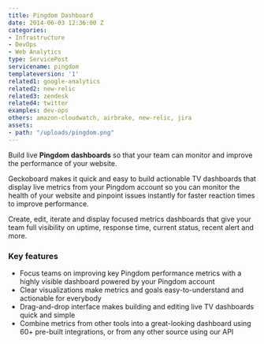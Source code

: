 ```yaml
---
title: Pingdom Dashboard
date: 2014-06-03 12:36:00 Z
categories:
- Infrastructure
- DevOps
- Web Analytics
type: ServicePost
servicename: pingdom
templateversion: '1'
related1: google-analytics
related2: new-relic
related3: zendesk
related4: twitter
examples: dev-ops
others: amazon-cloudwatch, airbrake, new-relic, jira
assets:
- path: "/uploads/pingdom.png"
---
```


Build live **Pingdom dashboards** so that your team can monitor and improve the performance of your website. 

Geckoboard makes it quick and easy to build actionable TV dashboards that display live metrics from your Pingdom account so you can monitor the health of your website and pinpoint issues instantly for faster reaction times to improve performance. 

Create, edit, iterate and display focused metrics dashboards that give your team full visibility on uptime, response time, current status, recent alert and more.

<div class="useful-resources widget-main__inner">
<h3>Key features</h3>
<ul class="resources-links">
<li><span>Focus teams on improving key Pingdom performance metrics with a highly visible dashboard powered by your Pingdom account</span></li>
<li><span>Clear visualizations make metrics and goals easy-to-understand and actionable for everybody</span></li>
<li><span>Drag-and-drop interface makes building and editing live TV dashboards quick and simple</span></li>
<li><span>Combine metrics from other tools into a great-looking dashboard using 60+ pre-built integrations, or from any other source using our API</span></li>
</ul>
</div>
